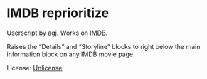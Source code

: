 # IMDB reprioritize

Userscript by agj. Works on [IMDB](https://www.imdb.com/).

Raises the “Details” and “Storyline” blocks to right below the main information block on any IMDB movie page.

License: [Unlicense](https://unlicense.org/)
